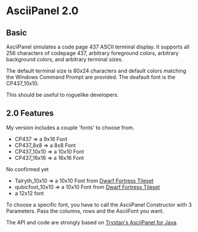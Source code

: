 AsciiPanel 2.0
==============

## Basic
AsciiPanel simulates a code page 437 ASCII terminal display. It supports all
256 characters of codepage 437, arbitrary foreground colors, arbitrary
background colors, and arbitrary terminal sizes.

The default terminal size is 80x24 characters and default colors matching the
Windows Command Prompt are provided. The deafault font is the CP437_10x10.

This should be useful to roguelike developers.

## 2.0 Features

My version includes a couple 'fonts' to choose from. 
- CP437 => a 9x16 Font
- CP437_8x8 => a 8x8 Font
- CP437_10x10 => a 10x10 Font
- CP437_16x16 => a 16x16 Font

No confirmed yet
- Talryth_10x10 => a 10x10 Font from [Dwarf Fortress Tileset](http://dwarffortresswiki.org/Tileset_repository)
- qubicfoot_10x10 => a 10x10 Font from [Dwarf Fortress Tileset](http://dwarffortresswiki.org/Tileset_repository)
- a 12x12 font

To choose a specific font, you have to call the AsciiPanel Constructor with 3 Parameters. 
Pass the columns, rows and the AsciiFont you want.


The API and code are strongly based on [Trystan's AsciiPanel for Java](https://github.com/trystan/AsciiPanel).
